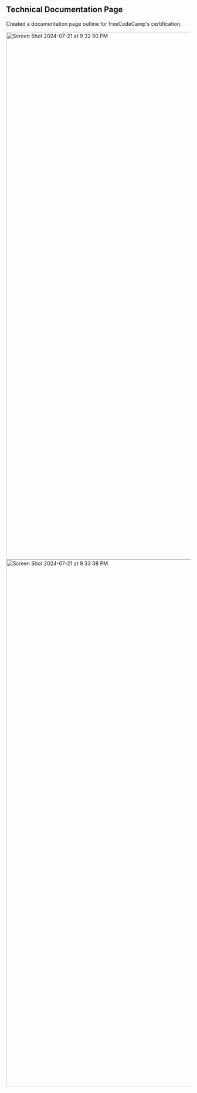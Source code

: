 ## Technical Documentation Page
Created a documentation page outline for freeCodeCamp's certification.

<img width="1440" alt="Screen Shot 2024-07-21 at 9 32 50 PM" src="https://github.com/user-attachments/assets/1877a118-4fa8-4d17-a3f7-dcbd7eb6b447">
<img width="1440" alt="Screen Shot 2024-07-21 at 9 33 08 PM" src="https://github.com/user-attachments/assets/28f59eef-b754-4c29-982f-7665be6ab2c4">

